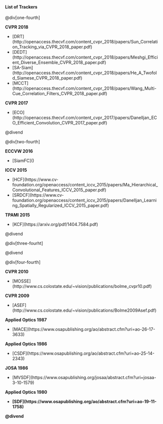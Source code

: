 #### List of Trackers

@div[one-fourth]

<b>CVPR 2018</b><br>
<ul>
  <li>[DRT](http://openaccess.thecvf.com/content_cvpr_2018/papers/Sun_Correlation_Tracking_via_CVPR_2018_paper.pdf)</li>
  <li>[DEDT](http://openaccess.thecvf.com/content_cvpr_2018/papers/Meshgi_Efficient_Diverse_Ensemble_CVPR_2018_paper.pdf)</li>
  <li>[SA-Siam](http://openaccess.thecvf.com/content_cvpr_2018/papers/He_A_Twofold_Siamese_CVPR_2018_paper.pdf)</li>
  <li>[MCCT](http://openaccess.thecvf.com/content_cvpr_2018/papers/Wang_Multi-Cue_Correlation_Filters_CVPR_2018_paper.pdf)</li>
</ul>

<b>CVPR 2017</b><br>
<ul>
  <li>[ECO](http://openaccess.thecvf.com/content_cvpr_2017/papers/Danelljan_ECO_Efficient_Convolution_CVPR_2017_paper.pdf)</li>
</ul>

@divend

@div[two-fourth]

<b>ECCVW 2016</b><br>
<ul>
  <li>[SiamFC]()</li>
</ul>

<b>ICCV 2015</b><br>
<ul>
  <li>[HCF](https://www.cv-foundation.org/openaccess/content_iccv_2015/papers/Ma_Hierarchical_Convolutional_Features_ICCV_2015_paper.pdf)</li>
  <li>[SRDCF](https://www.cv-foundation.org/openaccess/content_iccv_2015/papers/Danelljan_Learning_Spatially_Regularized_ICCV_2015_paper.pdf)</li>
</ul>

<b>TPAMI 2015</b><br>
<ul>
  <li>[KCF](https://arxiv.org/pdf/1404.7584.pdf)</li>
</ul>

@divend

@div[three-fourht]



@divend

@div[four-fourth]

<b>CVPR 2010</b><br>
<ul>
  <li>[MOSSE](http://www.cs.colostate.edu/~vision/publications/bolme_cvpr10.pdf)</li>
</ul>

<b>CVPR 2009</b><br>
<ul>
  <li>[ASEF](http://www.cs.colostate.edu/~vision/publications/Bolme2009Asef.pdf)</li>
</ul>

<b>Applied Optics 1987</b>
<ul>
  <li>[MACE](https://www.osapublishing.org/ao/abstract.cfm?uri=ao-26-17-3633)</li>
</ul>

<b>Applied Optics 1986</b>
<ul>
  <li>[CSDF](https://www.osapublishing.org/ao/abstract.cfm?uri=ao-25-14-2343)</li>
</ul>

<b>JOSA 1986</b>
<ul>
  <li>[MVSDF](https://www.osapublishing.org/josaa/abstract.cfm?uri=josaa-3-10-1579)</li>
</ul>

<b>Applied Optics 1980<b>
<ul>
  <li>[SDF](https://www.osapublishing.org/ao/abstract.cfm?uri=ao-19-11-1758)</li>
</ul>

@divend